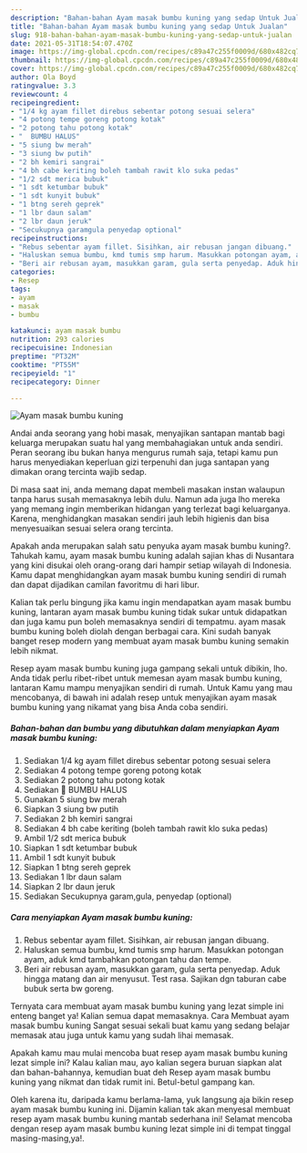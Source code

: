```yaml
---
description: "Bahan-bahan Ayam masak bumbu kuning yang sedap Untuk Jualan"
title: "Bahan-bahan Ayam masak bumbu kuning yang sedap Untuk Jualan"
slug: 918-bahan-bahan-ayam-masak-bumbu-kuning-yang-sedap-untuk-jualan
date: 2021-05-31T18:54:07.470Z
image: https://img-global.cpcdn.com/recipes/c89a47c255f0009d/680x482cq70/ayam-masak-bumbu-kuning-foto-resep-utama.jpg
thumbnail: https://img-global.cpcdn.com/recipes/c89a47c255f0009d/680x482cq70/ayam-masak-bumbu-kuning-foto-resep-utama.jpg
cover: https://img-global.cpcdn.com/recipes/c89a47c255f0009d/680x482cq70/ayam-masak-bumbu-kuning-foto-resep-utama.jpg
author: Ola Boyd
ratingvalue: 3.3
reviewcount: 4
recipeingredient:
- "1/4 kg ayam fillet direbus sebentar potong sesuai selera"
- "4 potong tempe goreng potong kotak"
- "2 potong tahu potong kotak"
- "  BUMBU HALUS"
- "5 siung bw merah"
- "3 siung bw putih"
- "2 bh kemiri sangrai"
- "4 bh cabe keriting boleh tambah rawit klo suka pedas"
- "1/2 sdt merica bubuk"
- "1 sdt ketumbar bubuk"
- "1 sdt kunyit bubuk"
- "1 btng sereh geprek"
- "1 lbr daun salam"
- "2 lbr daun jeruk"
- "Secukupnya garamgula penyedap optional"
recipeinstructions:
- "Rebus sebentar ayam fillet. Sisihkan, air rebusan jangan dibuang."
- "Haluskan semua bumbu, kmd tumis smp harum. Masukkan potongan ayam, aduk kmd tambahkan potongan tahu dan tempe."
- "Beri air rebusan ayam, masukkan garam, gula serta penyedap. Aduk hingga matang dan air menyusut. Test rasa. Sajikan dgn taburan cabe bubuk serta bw goreng."
categories:
- Resep
tags:
- ayam
- masak
- bumbu

katakunci: ayam masak bumbu 
nutrition: 293 calories
recipecuisine: Indonesian
preptime: "PT32M"
cooktime: "PT55M"
recipeyield: "1"
recipecategory: Dinner

---
```



![Ayam masak bumbu kuning](https://img-global.cpcdn.com/recipes/c89a47c255f0009d/680x482cq70/ayam-masak-bumbu-kuning-foto-resep-utama.jpg)

Andai anda seorang yang hobi masak, menyajikan santapan mantab bagi keluarga merupakan suatu hal yang membahagiakan untuk anda sendiri. Peran seorang ibu bukan hanya mengurus rumah saja, tetapi kamu pun harus menyediakan keperluan gizi terpenuhi dan juga santapan yang dimakan orang tercinta wajib sedap.

Di masa  saat ini, anda memang dapat membeli masakan instan walaupun tanpa harus susah memasaknya lebih dulu. Namun ada juga lho mereka yang memang ingin memberikan hidangan yang terlezat bagi keluarganya. Karena, menghidangkan masakan sendiri jauh lebih higienis dan bisa menyesuaikan sesuai selera orang tercinta. 



Apakah anda merupakan salah satu penyuka ayam masak bumbu kuning?. Tahukah kamu, ayam masak bumbu kuning adalah sajian khas di Nusantara yang kini disukai oleh orang-orang dari hampir setiap wilayah di Indonesia. Kamu dapat menghidangkan ayam masak bumbu kuning sendiri di rumah dan dapat dijadikan camilan favoritmu di hari libur.

Kalian tak perlu bingung jika kamu ingin mendapatkan ayam masak bumbu kuning, lantaran ayam masak bumbu kuning tidak sukar untuk didapatkan dan juga kamu pun boleh memasaknya sendiri di tempatmu. ayam masak bumbu kuning boleh diolah dengan berbagai cara. Kini sudah banyak banget resep modern yang membuat ayam masak bumbu kuning semakin lebih nikmat.

Resep ayam masak bumbu kuning juga gampang sekali untuk dibikin, lho. Anda tidak perlu ribet-ribet untuk memesan ayam masak bumbu kuning, lantaran Kamu mampu menyajikan sendiri di rumah. Untuk Kamu yang mau mencobanya, di bawah ini adalah resep untuk menyajikan ayam masak bumbu kuning yang nikamat yang bisa Anda coba sendiri.

<!--inarticleads1-->

##### Bahan-bahan dan bumbu yang dibutuhkan dalam menyiapkan Ayam masak bumbu kuning:

1. Sediakan 1/4 kg ayam fillet direbus sebentar potong sesuai selera
1. Sediakan 4 potong tempe goreng potong kotak
1. Sediakan 2 potong tahu potong kotak
1. Sediakan  🧂 BUMBU HALUS
1. Gunakan 5 siung bw merah
1. Siapkan 3 siung bw putih
1. Sediakan 2 bh kemiri sangrai
1. Sediakan 4 bh cabe keriting (boleh tambah rawit klo suka pedas)
1. Ambil 1/2 sdt merica bubuk
1. Siapkan 1 sdt ketumbar bubuk
1. Ambil 1 sdt kunyit bubuk
1. Siapkan 1 btng sereh geprek
1. Sediakan 1 lbr daun salam
1. Siapkan 2 lbr daun jeruk
1. Sediakan Secukupnya garam,gula, penyedap (optional)




<!--inarticleads2-->

##### Cara menyiapkan Ayam masak bumbu kuning:

1. Rebus sebentar ayam fillet. Sisihkan, air rebusan jangan dibuang.
1. Haluskan semua bumbu, kmd tumis smp harum. Masukkan potongan ayam, aduk kmd tambahkan potongan tahu dan tempe.
1. Beri air rebusan ayam, masukkan garam, gula serta penyedap. Aduk hingga matang dan air menyusut. Test rasa. Sajikan dgn taburan cabe bubuk serta bw goreng.




Ternyata cara membuat ayam masak bumbu kuning yang lezat simple ini enteng banget ya! Kalian semua dapat memasaknya. Cara Membuat ayam masak bumbu kuning Sangat sesuai sekali buat kamu yang sedang belajar memasak atau juga untuk kamu yang sudah lihai memasak.

Apakah kamu mau mulai mencoba buat resep ayam masak bumbu kuning lezat simple ini? Kalau kalian mau, ayo kalian segera buruan siapkan alat dan bahan-bahannya, kemudian buat deh Resep ayam masak bumbu kuning yang nikmat dan tidak rumit ini. Betul-betul gampang kan. 

Oleh karena itu, daripada kamu berlama-lama, yuk langsung aja bikin resep ayam masak bumbu kuning ini. Dijamin kalian tak akan menyesal membuat resep ayam masak bumbu kuning mantab sederhana ini! Selamat mencoba dengan resep ayam masak bumbu kuning lezat simple ini di tempat tinggal masing-masing,ya!.

